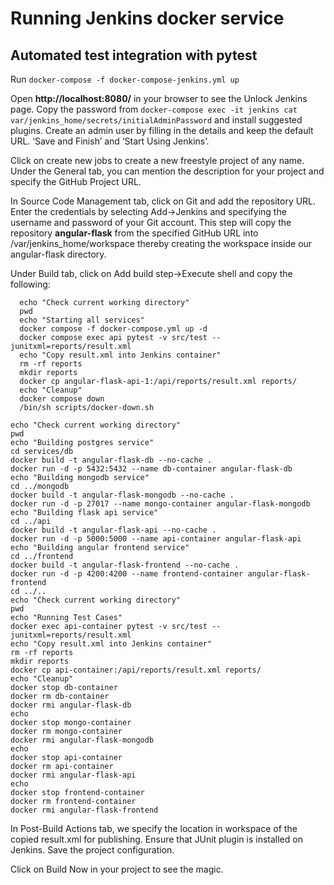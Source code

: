 
# Running Jenkins docker service

## Automated test integration with pytest

Run `docker-compose -f docker-compose-jenkins.yml up`

Open **http://localhost:8080/** in your browser to see the Unlock Jenkins page. Copy the password from 
`docker-compose exec -it jenkins cat var/jenkins_home/secrets/initialAdminPassword` 
and install suggested plugins. Create an admin user by filling in the details and keep the default URL. ‘Save and Finish’ and ‘Start Using Jenkins’.

Click on create new jobs to create a new freestyle project of any name. Under the General tab, you can mention the description for your project and specify the GitHub Project URL.

In Source Code Management tab, click on Git and add the repository URL. Enter the credentials by selecting Add->Jenkins and specifying the username and password of your Git account. This step will copy the repository **angular-flask** from the specified GitHub URL into /var/jenkins_home/workspace thereby creating the workspace inside our angular-flask directory.

Under Build tab, click on Add build step->Execute shell and copy the following:

```
  echo "Check current working directory"
  pwd
  echo "Starting all services"
  docker compose -f docker-compose.yml up -d
  docker compose exec api pytest -v src/test --junitxml=reports/result.xml
  echo "Copy result.xml into Jenkins container"
  rm -rf reports
  mkdir reports
  docker cp angular-flask-api-1:/api/reports/result.xml reports/
  echo "Cleanup"
  docker compose down
  /bin/sh scripts/docker-down.sh
```

```
echo "Check current working directory"
pwd
echo "Building postgres service"
cd services/db
docker build -t angular-flask-db --no-cache .
docker run -d -p 5432:5432 --name db-container angular-flask-db
echo "Building mongodb service"
cd ../mongodb
docker build -t angular-flask-mongodb --no-cache .
docker run -d -p 27017 --name mongo-container angular-flask-mongodb
echo "Building flask api service"
cd ../api
docker build -t angular-flask-api --no-cache .
docker run -d -p 5000:5000 --name api-container angular-flask-api
echo "Building angular frontend service"
cd ../frontend
docker build -t angular-flask-frontend --no-cache .
docker run -d -p 4200:4200 --name frontend-container angular-flask-frontend
cd ../..
echo "Check current working directory"
pwd
echo "Running Test Cases"
docker exec api-container pytest -v src/test --junitxml=reports/result.xml
echo "Copy result.xml into Jenkins container"
rm -rf reports
mkdir reports
docker cp api-container:/api/reports/result.xml reports/
echo "Cleanup"
docker stop db-container
docker rm db-container
docker rmi angular-flask-db
echo
docker stop mongo-container
docker rm mongo-container
docker rmi angular-flask-mongodb
echo
docker stop api-container
docker rm api-container
docker rmi angular-flask-api
echo
docker stop frontend-container
docker rm frontend-container
docker rmi angular-flask-frontend
```

In Post-Build Actions tab, we specify the location in workspace of the copied result.xml for publishing. Ensure that JUnit plugin is installed on Jenkins. Save the project configuration.

Click on Build Now in your project to see the magic.
